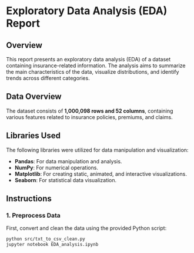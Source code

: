 # Exploratory Data Analysis (EDA) Report

## Overview
This report presents an exploratory data analysis (EDA) of a dataset containing insurance-related information. The analysis aims to summarize the main characteristics of the data, visualize distributions, and identify trends across different categories.

## Data Overview
The dataset consists of **1,000,098 rows and 52 columns**, containing various features related to insurance policies, premiums, and claims.

## Libraries Used
The following libraries were utilized for data manipulation and visualization:
- **Pandas**: For data manipulation and analysis.
- **NumPy**: For numerical operations.
- **Matplotlib**: For creating static, animated, and interactive visualizations.
- **Seaborn**: For statistical data visualization.

## Instructions
### 1. Preprocess Data
First, convert and clean the data using the provided Python script:

```bash
python src/txt_to_csv_clean.py
jupyter notebook EDA_analysis.ipynb
```
